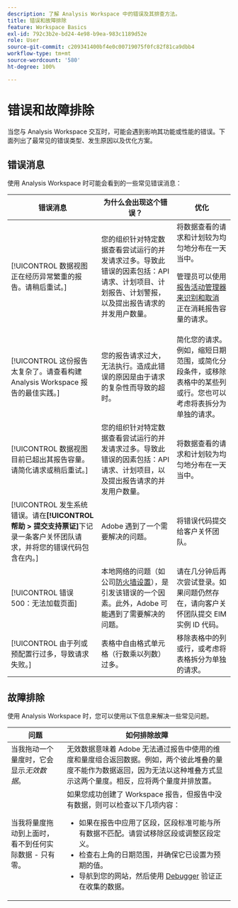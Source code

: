 ```yaml
---
description: 了解 Analysis Workspace 中的错误及其排查方法。
title: 错误和故障排除
feature: Workspace Basics
exl-id: 792c3b2e-bd24-4e98-b9ea-983c1189d52e
role: User
source-git-commit: c209341400bf4e0c00719075f0fc82f81ca9dbb4
workflow-type: tm+mt
source-wordcount: '580'
ht-degree: 100%

---
```


# 错误和故障排除

当您与 Analysis Workspace 交互时，可能会遇到影响其功能或性能的错误。下面列出了最常见的错误类型、发生原因以及优化方案。

## 错误消息

使用 Analysis Workspace 时可能会看到的一些常见错误消息：

| 错误消息 | 为什么会出现这个错误？ | 优化 |
| --- | --- | --- |
| [!UICONTROL 数据视图正在经历异常繁重的报告。请稍后重试。] | 您的组织针对特定数据查看尝试运行的并发请求过多。导致此错误的因素包括：API 请求、计划项目、计划报告、计划警报，以及提出报告请求的并发用户数量。 | 将数据查看的请求和计划较为均匀地分布在一天当中。<p>管理员可以使用 [报告活动管理器来识别和取消](/help/reporting-activity-manager/reporting-activity-overview.md) 正在消耗报告容量的请求。</p> |
| [!UICONTROL 这份报告太复杂了。请查看构建 Analysis Workspace 报告的最佳实践。] | 您的报告请求过大，无法执行。造成此错误的原因是由于请求的复杂性而导致的超时。 | 简化您的请求。例如，缩短日期范围，或简化分段条件，或移除表格中的某些列或行。您也可以考虑将表拆分为单独的请求。 |
| [!UICONTROL 数据视图目前已超出其报告容量。请简化请求或稍后重试。] | 您的组织针对特定数据查看尝试运行的并发请求过多。导致此错误的因素包括：API 请求、计划项目，以及提出报告请求的并发用户数量。 | 将数据查看的请求和计划较为均匀地分布在一天当中。 |
| [!UICONTROL 发生系统错误。请在&#x200B;**[!UICONTROL 帮助 > 提交支持票证]**&#x200B;下记录一条客户关怀团队请求，并将您的错误代码包含在内。] | Adobe 遇到了一个需要解决的问题。 | 将错误代码提交给客户关怀团队。 |
| [!UICONTROL 错误 500：无法加载页面] | 本地网络的问题（如公司[防火墙设置](/help/technotes/ip-addresses.md)），是引发该错误的一个因素。此外，Adobe 可能遇到了需要解决的问题。 | 请在几分钟后再次尝试登录。如果问题仍然存在，请向客户关怀团队提交 EIM 实例 ID 代码。 |
| [!UICONTROL 由于列或预配置行过多，导致请求失败。] | 表格中自由格式单元格（行数乘以列数）过多。 | 移除表格中的列或行，或考虑将表格拆分为单独的请求。 |


## 故障排除

使用 Analysis Workspace 时，您可以使用以下信息来解决一些常见问题。

| 问题 | 如何排除故障 |
|---|---|
| 当我拖动一个量度时，它会显示&#x200B;*无效数据*。 | 无效数据意味着 Adobe 无法通过报告中使用的维度和量度组合返回数据。例如，两个彼此堆叠的量度不能作为数据返回，因为无法以这种堆叠方式显示这两个量度。相反，应将两个量度并排放置。 |
| 当我将量度拖动到上面时，看不到任何实际数据 - 只有零。 | 如果您成功创建了 Workspace 报告，但报告中没有数据，则可以检查以下几项内容：<ul><li>如果在报告中应用了区段，区段标准可能与所有数据不匹配。请尝试移除区段或调整区段定义。</li><li>检查右上角的日期范围，并确保它已设置为预期的值。</li><li>导航到您的网站，然后使用 [Debugger](https://experienceleague.adobe.com/docs/debugger/using/experience-cloud-debugger.html?lang=zh-Hans) 验证正在收集的数据。</li></ul> |
